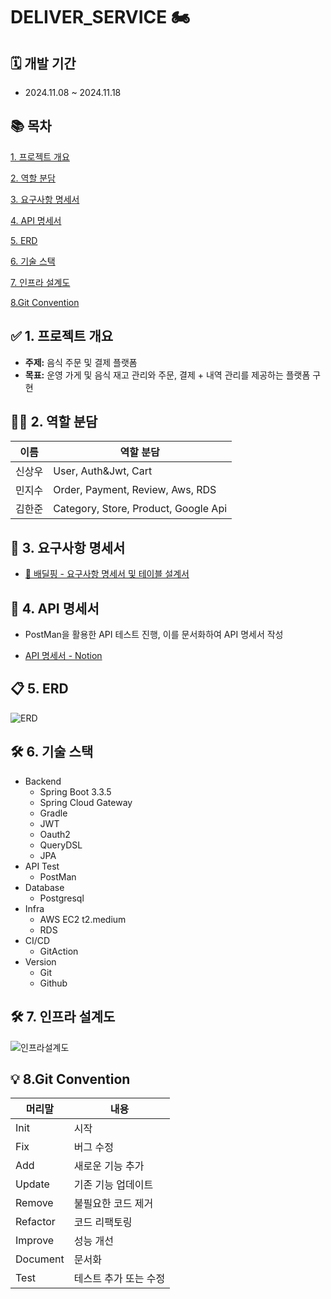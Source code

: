 # DELIVER_SERVICE 🏍


## 🗓️ 개발 기간
* 2024.11.08 ~ 2024.11.18


## 📚 목차
[1. 프로젝트 개요](#1-프로젝트-개요)

[2. 역할 분담](#2-역할-분담)

[3. 요구사항 명세서](#3-요구사항-명세서)

[4. API 명세서](#4-api-명세서)

[5. ERD](#5-erd)

[6. 기술 스택](#6-기술-스택)

[7. 인프라 설계도](#7-인프라-설계도)

[8.Git Convention](#8-Git-Convention)


## ✅ 1. 프로젝트 개요
* **주제:** 음식 주문 및 결제 플랫폼
* **목표:** 운영 가게 및 음식 재고 관리와 주문, 결제 + 내역 관리를 제공하는 플랫폼 구현


## 👊🏻 2. 역할 분담
| 이름                                         | 역할 분담                        |
|--------------------------------------------|------------------------------|
| 신상우      | User, Auth&Jwt, Cart        |
| 민지수      | Order, Payment, Review, Aws, RDS        |
| 김한준      | Category, Store, Product, Google Api  |


## 📕 3. 요구사항 명세서
* [📘 배딜핑 - 요구사항 명세서 및 테이블 설계서](https://docs.google.com/spreadsheets/d/1gQWuJSk7CjLbx0QzEvXpc8jvOHdpER1mDXA7hXSqsc0/edit?usp=sharing)


## 📙 4. API 명세서
- PostMan을 활용한 API 테스트 진행, 이를 문서화하여 API 명세서 작성
* [API 명세서 - Notion](https://docs.google.com/spreadsheets/d/1gQWuJSk7CjLbx0QzEvXpc8jvOHdpER1mDXA7hXSqsc0/edit?gid=0#gid=0)


## 📋 5. ERD
![ERD](https://github.com/user-attachments/assets/425e5164-12fe-4f4a-bab1-4ffb185545a6)


## 🛠️ 6. 기술 스택
* Backend
    * Spring Boot 3.3.5
    * Spring Cloud Gateway
    * Gradle
    * JWT
    * Oauth2
    * QueryDSL
    * JPA
* API Test
    * PostMan
* Database
    * Postgresql
* Infra
    * AWS EC2 t2.medium
    * RDS
* CI/CD
    * GitAction
* Version
    * Git
    * Github

 
## 🛠️ 7. 인프라 설계도
![인프라설계도](https://github.com/user-attachments/assets/d181b8ee-0c20-41d0-a57b-f0a364035f10)


## 💡 8.Git Convention

|머리말|내용|
|-----|-----|
|Init|시작|
|Fix|버그 수정|
|Add|새로운 기능 추가|
|Update|기존 기능 업데이트|
|Remove|불필요한 코드 제거|
|Refactor|코드 리팩토링|
|Improve|성능 개선|
|Document|문서화|
|Test|테스트 추가 또는 수정|
